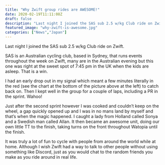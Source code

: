 ```yaml
---
title: "Why Zwift group rides are AWESOME!"
date: 2020-02-19T11:11:08Z
draft: false
description: "Last night I joined the SAS sub 2.5 w/kg Club ride on Zwift."
featured_image: "why-zwift-is-awesome.jpg"
categories: ["News","Japan"]
---
```


Last night I joined the SAS sub 2.5 w/kg Club ride on Zwift.

SAS is an Australian cycling club, based in Sydney, that runs events throughout the week on Zwift, many are in the Australian evening but this one was right at the sweet spot of 7:45 pm in the UK when the kids are asleep. That is a win.

I had an early drop out in my signal which meant a few minutes literally in the red (see the chart at the bottom of the picture above at the left) to catch back on. Then I kept well in the group for a couple of laps, including a PR in the sprint. Wahoo!

Just after the second sprint however I was cooked and couldn’t keep on the wheel, a gap quickly opened up and I was in no mans land by myself and that’s when the magic happened. I caught a lady from Holland called Sonya and a Swedish man called Allan. It then became an awesome unit, doing our own little TT to the finish, taking turns on the front throughout Watopia until the finish.

It was truly a lot of fun to cycle with people from around the world while at home. Although I wish Zwift had a way to talk to other people without using something like Discord, just as you would chat to the random friends you make as you ride around in real life.